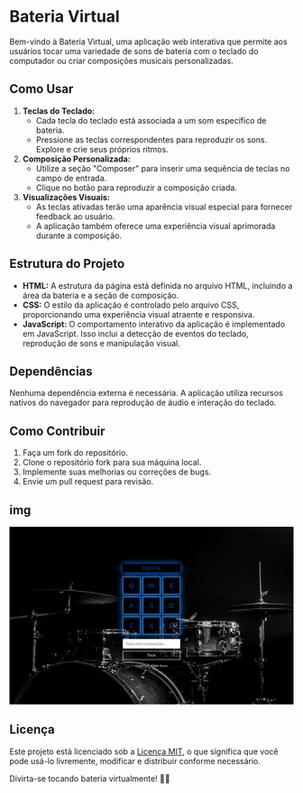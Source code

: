  <h1>Bateria Virtual</h1>

  <p>Bem-vindo à Bateria Virtual, uma aplicação web interativa que permite aos usuários tocar uma variedade de sons de bateria com o teclado do computador ou criar composições musicais personalizadas.</p>

  <h2>Como Usar</h2>

  <ol>
    <li>
      <strong>Teclas do Teclado:</strong>
      <ul>
        <li>Cada tecla do teclado está associada a um som específico de bateria.</li>
        <li>Pressione as teclas correspondentes para reproduzir os sons. Explore e crie seus próprios ritmos.</li>
      </ul>
    </li>
    <li>
      <strong>Composição Personalizada:</strong>
      <ul>
        <li>Utilize a seção "Composer" para inserir uma sequência de teclas no campo de entrada.</li>
        <li>Clique no botão para reproduzir a composição criada.</li>
      </ul>
    </li>
    <li>
      <strong>Visualizações Visuais:</strong>
      <ul>
        <li>As teclas ativadas terão uma aparência visual especial para fornecer feedback ao usuário.</li>
        <li>A aplicação também oferece uma experiência visual aprimorada durante a composição.</li>
      </ul>
    </li>
  </ol>

  <h2>Estrutura do Projeto</h2>

  <ul>
    <li><strong>HTML:</strong> A estrutura da página está definida no arquivo HTML, incluindo a área da bateria e a seção de composição.</li>
    <li><strong>CSS:</strong> O estilo da aplicação é controlado pelo arquivo CSS, proporcionando uma experiência visual atraente e responsiva.</li>
    <li><strong>JavaScript:</strong> O comportamento interativo da aplicação é implementado em JavaScript. Isso inclui a detecção de eventos do teclado, reprodução de sons e manipulação visual.</li>
  </ul>

  <h2>Dependências</h2>

  <p>Nenhuma dependência externa é necessária. A aplicação utiliza recursos nativos do navegador para reprodução de áudio e interação do teclado.</p>

  <h2>Como Contribuir</h2>

  <ol>
    <li>Faça um fork do repositório.</li>
    <li>Clone o repositório fork para sua máquina local.</li>
    <li>Implemente suas melhorias ou correções de bugs.</li>
    <li>Envie um pull request para revisão.</li>
  </ol>

  <h2>img</h2>
  <img src='Captura.png' alt=''>

  <h2>Licença</h2>

  <p>Este projeto está licenciado sob a <a href="LICENSE">Licença MIT</a>, o que significa que você pode usá-lo livremente, modificar e distribuir conforme necessário.</p>

  <p>Divirta-se tocando bateria virtualmente! 🥁🎶</p>
